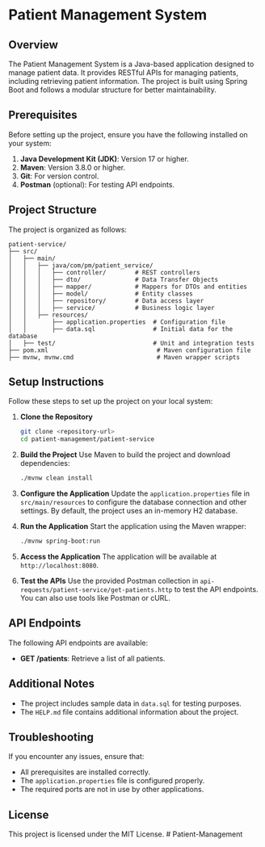 # Patient Management System

## Overview
The Patient Management System is a Java-based application designed to manage patient data. It provides RESTful APIs for managing patients, including retrieving patient information. The project is built using Spring Boot and follows a modular structure for better maintainability.

## Prerequisites
Before setting up the project, ensure you have the following installed on your system:

1. **Java Development Kit (JDK)**: Version 17 or higher.
2. **Maven**: Version 3.8.0 or higher.
3. **Git**: For version control.
4. **Postman** (optional): For testing API endpoints.

## Project Structure
The project is organized as follows:

```
patient-service/
├── src/
│   ├── main/
│   │   ├── java/com/pm/patient_service/
│   │   │   ├── controller/        # REST controllers
│   │   │   ├── dto/               # Data Transfer Objects
│   │   │   ├── mapper/            # Mappers for DTOs and entities
│   │   │   ├── model/             # Entity classes
│   │   │   ├── repository/        # Data access layer
│   │   │   ├── service/           # Business logic layer
│   │   ├── resources/
│   │       ├── application.properties  # Configuration file
│   │       ├── data.sql                # Initial data for the database
│   ├── test/                           # Unit and integration tests
├── pom.xml                              # Maven configuration file
├── mvnw, mvnw.cmd                       # Maven wrapper scripts
```

## Setup Instructions
Follow these steps to set up the project on your local system:

1. **Clone the Repository**
   ```bash
   git clone <repository-url>
   cd patient-management/patient-service
   ```

2. **Build the Project**
   Use Maven to build the project and download dependencies:
   ```bash
   ./mvnw clean install
   ```

3. **Configure the Application**
   Update the `application.properties` file in `src/main/resources` to configure the database connection and other settings. By default, the project uses an in-memory H2 database.

4. **Run the Application**
   Start the application using the Maven wrapper:
   ```bash
   ./mvnw spring-boot:run
   ```

5. **Access the Application**
   The application will be available at `http://localhost:8080`.

6. **Test the APIs**
   Use the provided Postman collection in `api-requests/patient-service/get-patients.http` to test the API endpoints. You can also use tools like Postman or cURL.

## API Endpoints
The following API endpoints are available:

- **GET /patients**: Retrieve a list of all patients.

## Additional Notes
- The project includes sample data in `data.sql` for testing purposes.
- The `HELP.md` file contains additional information about the project.

## Troubleshooting
If you encounter any issues, ensure that:
- All prerequisites are installed correctly.
- The `application.properties` file is configured properly.
- The required ports are not in use by other applications.

## License
This project is licensed under the MIT License.
#   P a t i e n t - M a n a g e m e n t  
 